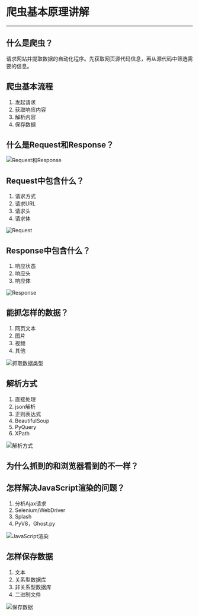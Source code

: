 # 爬虫基本原理讲解

---

## 什么是爬虫？

请求网站并提取数据的自动化程序。先获取网页源代码信息，再从源代码中筛选需要的信息。

## 爬虫基本流程

1. 发起请求
2. 获取响应内容
3. 解析内容
4. 保存数据

## 什么是Request和Response？

![Request和Response](D:\repository\PythonNotes\images\Request和Response.png)

## Request中包含什么？

1. 请求方式
2. 请求URL
3. 请求头
4. 请求体

![Request](D:\repository\PythonNotes\images\Request.png)

## Response中包含什么？

1. 响应状态
2. 响应头
3. 响应体

![Response](D:\repository\PythonNotes\images\Response.png)

## 能抓怎样的数据？

1. 网页文本
2. 图片
3. 视频
4. 其他

![抓取数据类型](D:\repository\PythonNotes\images\抓取数据类型.png)

## 解析方式

1. 直接处理
2. json解析
3. 正则表达式
4. BeautifulSoup
5. PyQuery
6. XPath

![解析方式](D:\repository\PythonNotes\images\解析方式.png)

## 为什么抓到的和浏览器看到的不一样？

## 怎样解决JavaScript渲染的问题？

1. 分析Ajax请求
2. Selenium/WebDriver
3. Splash
4. PyV8，Ghost.py

![JavaScript渲染](D:\repository\PythonNotes\images\JavaScript渲染.png)

## 怎样保存数据

1. 文本
2. 关系型数据库
3. 非关系型数据库
4. 二进制文件

![保存数据](D:\repository\PythonNotes\images\保存数据.png)